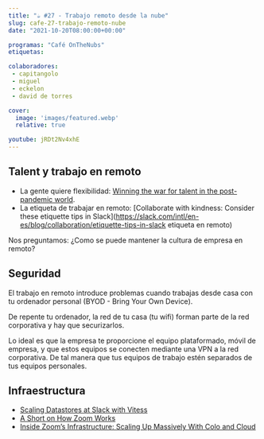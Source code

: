 ```yaml
---
title: "☕️ #27 - Trabajo remoto desde la nube"
slug: cafe-27-trabajo-remoto-nube
date: "2021-10-20T08:00:00+00:00"

programas: "Café OnTheNubs"
etiquetas:

colaboradores:
 - capitangolo
 - miguel
 - eckelon
 - david de torres

cover:
  image: 'images/featured.webp'
  relative: true

youtube: jRDt2Nv4xhE
---
```


## Talent y trabajo en remoto

- La gente quiere flexibilidad: [Winning the war for talent in the post-pandemic world](https://slack.com/intl/es-es/blog/news/winning-the-war-for-talent-in-the-post-pandemic-world).
- La etiqueta de trabajar en remoto: [Collaborate with kindness: Consider these etiquette tips in Slack](https://slack.com/intl/en-es/blog/collaboration/etiquette-tips-in-slack etiqueta en remoto)

Nos preguntamos: ¿Como se puede mantener la cultura de empresa en remoto?


## Seguridad

El trabajo en remoto introduce problemas cuando trabajas desde casa con tu ordenador personal (BYOD - Bring Your Own Device).

De repente tu ordenador, la red de tu casa (tu wifi) forman parte de la red corporativa y hay que securizarlos.

Lo ideal es que la empresa te proporcione el equipo plataformado, móvil de empresa, y que estos equipos se conecten mediante una VPN a la red corporativa. De tal manera que tus equipos de trabajo estén separados de tus equipos personales.


## Infraestructura

- [Scaling Datastores at Slack with Vitess](https://slack.engineering/scaling-datastores-at-slack-with-vitess/)
- [A Short on How Zoom Works](http://highscalability.com/blog/2020/5/14/a-short-on-how-zoom-works.html)
- [Inside Zoom’s Infrastructure: Scaling Up Massively With Colo and Cloud](https://datacenterfrontier.com/inside-zooms-infrastructure-scaling-up-massively-with-colo-and-cloud/)
